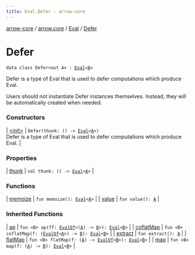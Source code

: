 ```yaml
---
title: Eval.Defer - arrow-core
---
```


[arrow-core](../../../index.html) / [arrow.core](../../index.html) / [Eval](../index.html) / [Defer](./index.html)

# Defer

`data class Defer<out A> : `[`Eval`](../index.html)`<`[`A`](index.html#A)`>`

Defer is a type of Eval that is used to defer computations which produce Eval.

Users should not instantiate Defer instances themselves. Instead, they will be automatically created when needed.

### Constructors

| [&lt;init&gt;](-init-.html) | `Defer(thunk: () -> `[`Eval`](../index.html)`<`[`A`](index.html#A)`>)`<br>Defer is a type of Eval that is used to defer computations which produce Eval. |

### Properties

| [thunk](thunk.html) | `val thunk: () -> `[`Eval`](../index.html)`<`[`A`](index.html#A)`>` |

### Functions

| [memoize](memoize.html) | `fun memoize(): `[`Eval`](../index.html)`<`[`A`](index.html#A)`>` |
| [value](value.html) | `fun value(): `[`A`](index.html#A) |

### Inherited Functions

| [ap](../ap.html) | `fun <B> ap(ff: `[`EvalOf`](../../-eval-of.html)`<(`[`A`](../index.html#A)`) -> `[`B`](../ap.html#B)`>): `[`Eval`](../index.html)`<`[`B`](../ap.html#B)`>` |
| [coflatMap](../coflat-map.html) | `fun <B> coflatMap(f: (`[`EvalOf`](../../-eval-of.html)`<`[`A`](../index.html#A)`>) -> `[`B`](../coflat-map.html#B)`): `[`Eval`](../index.html)`<`[`B`](../coflat-map.html#B)`>` |
| [extract](../extract.html) | `fun extract(): `[`A`](../index.html#A) |
| [flatMap](../flat-map.html) | `fun <B> flatMap(f: (`[`A`](../index.html#A)`) -> `[`EvalOf`](../../-eval-of.html)`<`[`B`](../flat-map.html#B)`>): `[`Eval`](../index.html)`<`[`B`](../flat-map.html#B)`>` |
| [map](../map.html) | `fun <B> map(f: (`[`A`](../index.html#A)`) -> `[`B`](../map.html#B)`): `[`Eval`](../index.html)`<`[`B`](../map.html#B)`>` |

